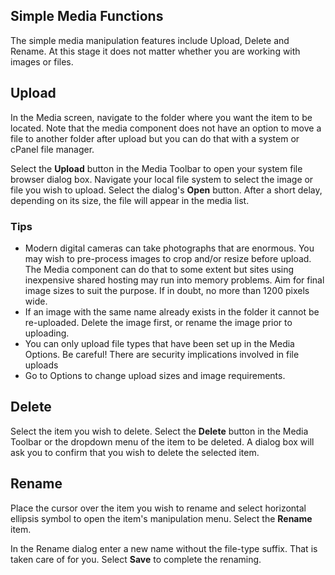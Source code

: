 <!-- Filename: J4.x:Media:_Upload_Delete_Rename / Display title: Upload Delete Rename -->

## Simple Media Functions

The simple media manipulation features include Upload, Delete and Rename. At
this stage it does not matter whether you are working with images or files.

## Upload

In the Media screen, navigate to the folder where you want the item to
be located. Note that the media component does not have an option to
move a file to another folder after upload but you can do that with a
system or cPanel file manager.

Select the **Upload** button in the Media Toolbar to open your system
file browser dialog box. Navigate your local file system to select the
image or file you wish to upload. Select the dialog's **Open** button.
After a short delay, depending on its size, the file will appear in the
media list.

### Tips

- Modern digital cameras can take photographs that are enormous. You may
  wish to pre-process images to crop and/or resize before upload. The
  Media component can do that to some extent but sites using inexpensive
  shared hosting may run into memory problems. Aim for final image sizes
  to suit the purpose. If in doubt, no more than 1200 pixels wide.
- If an image with the same name already exists in the folder it cannot
  be re-uploaded. Delete the image first, or rename the image prior to
  uploading.
- You can only upload file types that have been set up in the Media
  Options. Be careful! There are security implications involved in file
  uploads
- Go to Options to change upload sizes and image requirements.

## Delete

Select the item you wish to delete. Select the **Delete** button in the Media
Toolbar or the dropdown menu of the item to be deleted. A dialog box will ask
you to confirm that you wish to delete the selected item.

## Rename

Place the cursor over the item you wish to rename and select horizontal
ellipsis symbol to open the item's manipulation menu. Select the **Rename**
item.

In the Rename dialog enter a new name without the file-type suffix. That
is taken care of for you. Select **Save** to complete the renaming.
